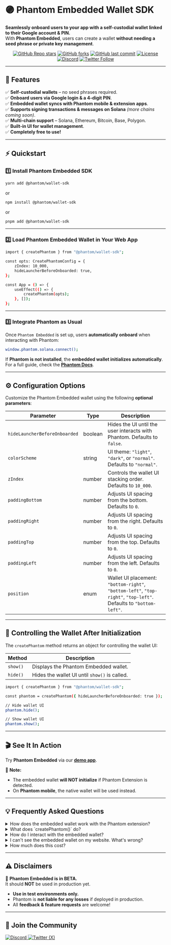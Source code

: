 # 🟣 Phantom Embedded Wallet SDK  

**Seamlessly onboard users to your app with a self-custodial wallet linked to their Google account & PIN.**  
With **Phantom Embedded**, users can create a wallet **without needing a seed phrase or private key management**.  

<div align="center">

[![GitHub Repo stars](https://img.shields.io/github/stars/phantom/wallet-sdk?logo=github&color=yellow)](https://github.com/phantom/wallet-sdk/stargazers)
[![GitHub forks](https://img.shields.io/github/forks/phantom/wallet-sdk?logo=github&color=blue)](https://github.com/phantom/wallet-sdk/network/members)
[![GitHub last commit](https://img.shields.io/github/last-commit/phantom/wallet-sdk?logo=git)](https://github.com/phantom/wallet-sdk/commits/main)
[![License](https://img.shields.io/github/license/phantom/wallet-sdk?logo=open-source-initiative)](https://github.com/phantom/wallet-sdk/blob/main/LICENSE)
[![Discord](https://img.shields.io/discord/924442927399313448?logo=discord&color=5865F2)](https://discord.gg/phantom)
[![Twitter Follow](https://img.shields.io/twitter/follow/phantom?style=flat&logo=twitter)](https://x.com/phantom)

</div>

---

## 🚀 **Features**
✅ **Self-custodial wallets** – no seed phrases required.  
✅ **Onboard users via Google login & a 4-digit PIN**.  
✅ **Embedded wallet syncs with Phantom mobile & extension apps**.  
✅ **Supports signing transactions & messages on Solana** *(more chains coming soon)*.  
✅ **Multi-chain support** – Solana, Ethereum, Bitcoin, Base, Polygon.  
✅ **Built-in UI for wallet management**.  
✅ **Completely free to use!**  

---

## ⚡ **Quickstart**  

### 1️⃣ **Install Phantom Embedded SDK**  

```bash  
yarn add @phantom/wallet-sdk  
```

or  

```bash  
npm install @phantom/wallet-sdk  
```
or  

```bash  
pnpm add @phantom/wallet-sdk  
```

---

### 2️⃣ **Load Phantom Embedded Wallet in Your Web App**  

```bash  
import { createPhantom } from "@phantom/wallet-sdk";

const opts: CreatePhantomConfig = {
    zIndex: 10_000,
    hideLauncherBeforeOnboarded: true,
};

const App = () => {
    useEffect(() => {
        createPhantom(opts);
    }, []);
};
```
---

### 3️⃣ **Integrate Phantom as Usual**  

Once `Phantom Embedded` is set up, users **automatically onboard** when interacting with Phantom:  

```bash
window.phantom.solana.connect();  
```

If **Phantom is not installed**, the **embedded wallet initializes automatically**.  
For a full guide, check the **[Phantom Docs](https://docs.phantom.app/solana/integrating-phantom)**.

---

## ⚙️ **Configuration Options**  

Customize the Phantom Embedded wallet using the following **optional parameters**:  

| Parameter                     | Type    | Description |
| ----------------------------- | ------- | -------------------------------------------------------------------------- |
| `hideLauncherBeforeOnboarded` | boolean | Hides the UI until the user interacts with Phantom. Defaults to `false`. |
| `colorScheme`                 | string  | UI theme: `"light"`, `"dark"`, or `"normal"`. Defaults to `"normal"`. |
| `zIndex`                      | number  | Controls the wallet UI stacking order. Defaults to `10_000`. |
| `paddingBottom`               | number  | Adjusts UI spacing from the bottom. Defaults to `0`. |
| `paddingRight`                | number  | Adjusts UI spacing from the right. Defaults to `0`. |
| `paddingTop`                  | number  | Adjusts UI spacing from the top. Defaults to `0`. |
| `paddingLeft`                 | number  | Adjusts UI spacing from the left. Defaults to `0`. |
| `position`                    | enum    | Wallet UI placement: `"bottom-right"`, `"bottom-left"`, `"top-right"`, `"top-left"`. Defaults to `"bottom-left"`. |

---

## 🔧 **Controlling the Wallet After Initialization**  

The `createPhantom` method returns an object for controlling the wallet UI:  

| Method | Description |
| ------- | ----------- |
| `show()`  | Displays the Phantom Embedded wallet. |
| `hide()`  | Hides the wallet UI until `show()` is called. |

```bash  
import { createPhantom } from "@phantom/wallet-sdk";

const phantom = createPhantom({ hideLauncherBeforeOnboarded: true });

// Hide wallet UI
phantom.hide();

// Show wallet UI
phantom.show();
```
---

## 🎬 **See It In Action**  

Try **Phantom Embedded** via our **[demo app](https://sandbox.phantom.dev/sol-embedded-sandbox)**.

📌 **Note:**  
- The embedded wallet **will NOT initialize** if Phantom Extension is detected.  
- On **Phantom mobile**, the native wallet will be used instead.

---

## 💡 **Frequently Asked Questions**  

<details>
  <summary>How does the embedded wallet work with the Phantom extension?</summary>
  If the Phantom extension is detected, we will **not inject the embedded wallet**. Users will continue using the extension normally.
</details>

<details>
  <summary>What does `createPhantom()` do?</summary>
  It loads the **Phantom Embedded wallet inside an iframe** and attaches it to your site.
</details>

<details>
  <summary>How do I interact with the embedded wallet?</summary>
  Once initialized, `window.phantom.solana` will be available globally.  
  Most **existing Solana wallet integration code** will work **without modification**.
</details>

<details>
  <summary>I can't see the embedded wallet on my website. What's wrong?</summary>
  - If Phantom Extension is installed, the **embedded wallet will NOT load**.  
  - Disable the extension via `chrome://extensions` to test Phantom Embedded.
</details>

<details>
  <summary>How much does this cost?</summary>
  It's **free**!
</details>

---

## ⚠️ **Disclaimers**  

🚨 **Phantom Embedded is in BETA.**  
It should **NOT** be used in production yet.  

- **Use in test environments only.**  
- Phantom is **not liable for any losses** if deployed in production.  
- All **feedback & feature requests** are welcome!  

---

## 💬 **Join the Community**  
<p align="left">
  <a href="https://discord.gg/phantom">
    <img src="https://img.shields.io/badge/Discord-5865F2?logo=discord&logoColor=white&style=for-the-badge" alt="Discord">
  </a>
  <a href="https://x.com/phantom">
    <img src="https://img.shields.io/badge/Twitter-000000?logo=x&logoColor=white&style=for-the-badge" alt="Twitter (X)">
  </a>
</p>

